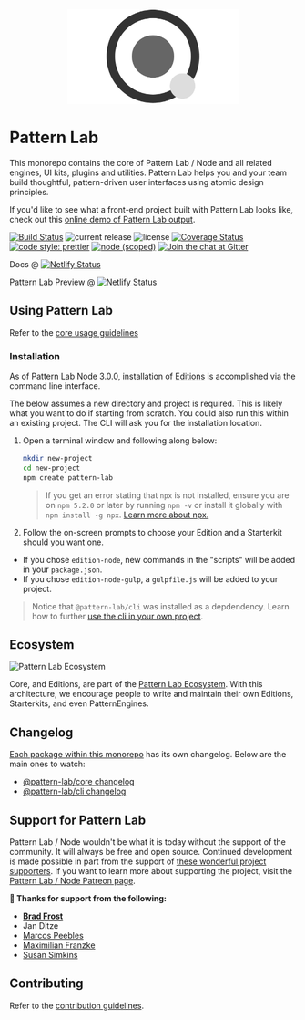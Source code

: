 <p align="center">
  <img src='/patternlab.png' width="300" alt="Pattern Lab Logo" style="max-width: 100%;" />
</p>

# Pattern Lab

This monorepo contains the core of Pattern Lab / Node and all related engines, UI kits, plugins and utilities. Pattern Lab helps you and your team build thoughtful, pattern-driven user interfaces using atomic design principles.

If you'd like to see what a front-end project built with Pattern Lab looks like, check out this [online demo of Pattern Lab output](https://demo.patternlab.io/).

[![Build Status](https://travis-ci.org/pattern-lab/patternlab-node.svg?branch=master)](https://travis-ci.org/pattern-lab/patternlab-node)
![current release](https://img.shields.io/npm/v/@pattern-lab/core.svg)
![license](https://img.shields.io/github/license/pattern-lab/patternlab-node.svg)
[![Coverage Status](https://coveralls.io/repos/github/pattern-lab/patternlab-node/badge.svg?branch=master)](https://coveralls.io/github/pattern-lab/patternlab-node?branch=master)
[![code style: prettier](https://img.shields.io/badge/code_style-prettier-ff69b4.svg)](https://github.com/prettier/prettier)
[![node (scoped)](https://img.shields.io/node/v/@pattern-lab/patternlab-node.svg)]()
[![Join the chat at Gitter](https://badges.gitter.im/pattern-lab/node.svg)](https://gitter.im/pattern-lab/node)

Docs @ [![Netlify Status](https://api.netlify.com/api/v1/badges/d454dbde-02c5-4bd4-8393-4ab75e862b03/deploy-status)](https://app.netlify.com/sites/patternlab-docs-preview/deploys)

Pattern Lab Preview @ [![Netlify Status](https://api.netlify.com/api/v1/badges/a6db1666-cb4f-4d26-82d4-9d88d875f286/deploy-status)](https://app.netlify.com/sites/patternlab-handlebars-preview/deploys)

## Using Pattern Lab

Refer to the [core usage guidelines](https://github.com/pattern-lab/patternlab-node/blob/master/packages/core/README.md#usage)

### Installation

As of Pattern Lab Node 3.0.0, installation of [Editions](https://patternlab.io/docs/overview-of-pattern-lab's-ecosystem/) is accomplished via the command line interface.

The below assumes a new directory and project is required. This is likely what you want to do if starting from scratch. You could also run this within an existing project. The CLI will ask you for the installation location.

1. Open a terminal window and following along below:
    ```bash
    mkdir new-project
    cd new-project
    npm create pattern-lab
    ```
    > If you get an error stating that `npx` is not installed, ensure you are on `npm 5.2.0` or later by running `npm -v` or install it globally with `npm install -g npx`. [Learn more about npx.](https://medium.com/@maybekatz/introducing-npx-an-npm-package-runner-55f7d4bd282b)
1. Follow the on-screen prompts to choose your Edition and a Starterkit should you want one.
  - If you chose `edition-node`, new commands in the "scripts" will be added in your `package.json`.
  - If you chose `edition-node-gulp`, a `gulpfile.js` will be added to your project.

  > Notice that `@pattern-lab/cli` was installed as a depdendency. Learn how to further [use the cli in your own project](https://github.com/pattern-lab/patternlab-node/blob/dev/packages/cli/readme.md#configuring-your-project-to-use-the-cli).


## Ecosystem

![Pattern Lab Ecosystem](https://patternlab.io/images/pattern-lab-2-image_18-large-opt.png)

Core, and Editions, are part of the [Pattern Lab Ecosystem](https://patternlab.io/docs/overview-of-pattern-lab's-ecosystem/). With this architecture, we encourage people to write and maintain their own Editions, Starterkits, and even PatternEngines.

## Changelog

[Each package within this monorepo](https://github.com/pattern-lab/patternlab-node/tree/master/packages) has its own changelog. Below are the main ones to watch:

* [@pattern-lab/core changelog ](https://github.com/pattern-lab/patternlab-node/blob/master/packages/core/CHANGELOG.md)
* [@pattern-lab/cli changelog ](https://github.com/pattern-lab/patternlab-node/blob/master/packages/cli/CHANGELOG.md)

## Support for Pattern Lab

Pattern Lab / Node wouldn't be what it is today without the support of the community. It will always be free and open source. Continued development is made possible in part from the support of [these wonderful project supporters](https://github.com/pattern-lab/patternlab-node/wiki/Thanks). If you want to learn more about supporting the project, visit the [Pattern Lab / Node Patreon page](https://www.patreon.com/patternlab).

**:100: Thanks for support from the following:**

* **[Brad Frost](http://bradfrost.com/)**
* Jan Ditze
* [Marcos Peebles](https://twitter.com/marcospeebles)
* [Maximilian Franzke](https://twitter.com/maedmaex)
* [Susan Simkins](https://twitter.com/susanmsimkins)

## Contributing

Refer to the [contribution guidelines](https://github.com/pattern-lab/patternlab-node/blob/master/.github/CONTRIBUTING.md).
